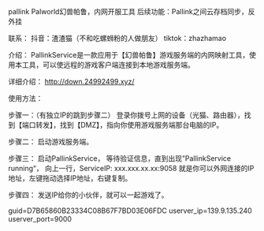 pallink
Palworld幻兽帕鲁，内网开服工具 后续功能：Pallink之间云存档同步，反外挂


联系： 
抖音：渣渣猫（不和吃螺蛳粉的人做朋友） 
tiktok：zhazhamao

介绍： PallinkService是一款应用于【幻兽帕鲁】游戏服务端的内网映射工具，使用本工具，可以使远程的游戏客户端连接到本地游戏服务端。

详细介绍： http://down.24992499.xyz/

使用方法：

步骤一：（有独立IP的跳到步骤二） 登录你拨号上网的设备（光猫、路由器），找到【端口转发】，找到【DMZ】，指向你使用游戏服务端那台电脑的IP。

步骤二： 启动游戏服务端。

步骤三： 启动PallinkService， 等待验证信息，直到出现”PallinkService running“， 向上一行，ServiceIP: xxx.xxx.xx.xx:9058 就是你可以外网连接的IP地址，左键拖动选择IP地址，右键复制。

步骤四： 发送IP给你的小伙伴，就可以一起游戏了。

guid=D7B65860B23334C08B67F7BD03E06FDC 
userver_ip=139.9.135.240
userver_port=9000
